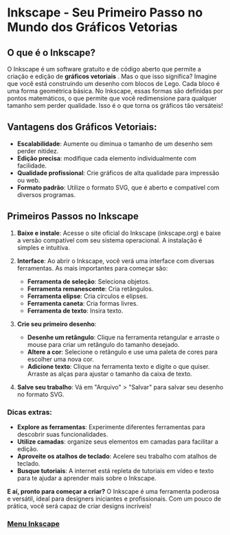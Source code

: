 # Inkscape - Seu Primeiro Passo no Mundo dos Gráficos Vetorias

## O que é o Inkscape?

O Inkscape é um software gratuito e de código aberto que permite a criação e edição de **gráficos vetoriais** . Mas o que isso significa? Imagine que você está construindo um desenho com blocos de Lego. Cada bloco é uma forma geométrica básica. No Inkscape, essas formas são definidas por pontos matemáticos, o que permite que você redimensione para qualquer tamanho sem perder qualidade. Isso é o que torna os gráficos tão versáteis!

## Vantagens dos Gráficos Vetoriais:

- **Escalabilidade**: Aumente ou diminua o tamanho de um desenho sem perder nitidez.
- **Edição precisa**: modifique cada elemento individualmente com facilidade.
- **Qualidade profissional**: Crie gráficos de alta qualidade para impressão ou web.
- **Formato padrão**: Utilize o formato SVG, que é aberto e compatível com diversos programas.

## Primeiros Passos no Inkscape

1. **Baixe e instale**: Acesse o site oficial do Inkscape (inkscape.org) e baixe a versão compatível com seu sistema operacional. A instalação é simples e intuitiva.

2. **Interface**: Ao abrir o Inkscape, você verá uma interface com diversas ferramentas. As mais importantes para começar são:
    - **Ferramenta de seleção**: Seleciona objetos.
    - **Ferramenta remanescente**: Cria retângulos.
    - **Ferramenta elipse**: Cria círculos e elipses.
    - **Ferramenta caneta**: Cria formas livres.
    - **Ferramenta de texto**: Insira texto.

3. **Crie seu primeiro desenho**:

    - **Desenhe um retângulo**: Clique na ferramenta retangular e arraste o mouse para criar um retângulo do tamanho desejado.
    - **Altere a cor**: Selecione o retângulo e use uma paleta de cores para escolher uma nova cor.
    - **Adicione texto**: Clique na ferramenta texto e digite o que quiser. Arraste as alças para ajustar o tamanho da caixa de texto.

4. **Salve seu trabalho**: Vá em "Arquivo" > "Salvar" para salvar seu desenho no formato SVG.

### Dicas extras:

- **Explore as ferramentas**: Experimente diferentes ferramentas para descobrir suas funcionalidades.
- **Utilize camadas**: organize seus elementos em camadas para facilitar a edição.
- **Aproveite os atalhos de teclado**: Acelere seu trabalho com atalhos de teclado.
- **Busque tutoriais**: A internet está repleta de tutoriais em vídeo e texto para te ajudar a aprender mais sobre o Inkscape.

**E aí, pronto para começar a criar?** O Inkscape é uma ferramenta poderosa e versátil, ideal para designers iniciantes e profissionais. Com um pouco de prática, você será capaz de criar designs incríveis!

### [Menu Inkscape](../menu.md)